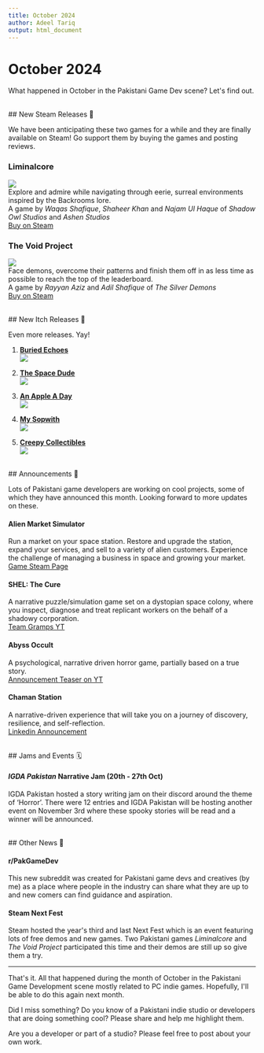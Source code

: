 ```yaml
---
title: October 2024
author: Adeel Tariq
output: html_document
---
```


# October 2024

What happened in October in the Pakistani Game Dev scene? Let's find out.

<br>
## New Steam Releases 🥳

We have been anticipating these two games for a while and they are finally available on Steam! Go support them by buying the games and posting reviews.


### **Liminalcore**
[![](https://shared.cloudflare.steamstatic.com/store_item_assets/steam/apps/3107900/header.jpg)](https://store.steampowered.com/app/3107900/Liminalcore)<br>
Explore and admire while navigating through eerie, surreal environments inspired by the Backrooms lore.<br>
A game by _Waqas Shafique_, _Shaheer Khan_ and _Najam Ul Haque_ of _Shadow Owl Studios_ and _Ashen Studios_<br>
[Buy on Steam](https://store.steampowered.com/app/3107900/Liminalcore)


### **The Void Project**
[![](https://shared.cloudflare.steamstatic.com/store_item_assets/steam/apps/2681270/header.jpg)](https://store.steampowered.com/app/2681270/The_Void_Project/)<br>
Face demons, overcome their patterns and finish them off in as less time as possible to reach the top of the leaderboard.<br>
A game by _Rayyan Aziz_ and _Adil Shafique_ of _The Silver Demons_<br>
[Buy on Steam](https://store.steampowered.com/app/2681270/The_Void_Project/)


<br>
## New Itch Releases 🎉


Even more releases. Yay!

1. [**Buried Echoes**<br>![](https://img.itch.zone/aW1nLzE3OTU0NDk0LnBuZw==/315x250%23c/t4HTXA.png)](https://adeeltariq.itch.io/buried-echoes)

2. [**The Space Dude**<br>![](https://img.itch.zone/aW1nLzE4MjExMDg1LnBuZw==/315x250%23c/H1qUde.png)](https://max3d.itch.io/the-space-dude)

3. [**An Apple A Day**<br>![](https://img.itch.zone/aW1nLzE4MjE4ODAzLnBuZw==/315x250%23c/nM5TJO.png)](https://sarah-noor.itch.io/an-apple-a-day)

4. [**My Sopwith**<br>![](https://img.itch.zone/aW1nLzE4MzY5Njg4LmdpZg==/315x250%23c/eEmtTJ.gif)](https://adeeltariq.itch.io/sopwith)

5. [**Creepy Collectibles**<br>![](https://img.itch.zone/aW1nLzE4MjA5NDI4LnBuZw==/315x250%23c/%2FxHEUp.png)](https://jeea84.itch.io/creepy-collectibles)


<br>
## Announcements 📢 

Lots of Pakistani game developers are working on cool projects, some of which they have announced this month. Looking forward to more updates on these.
 
#### **Alien Market Simulator**
Run a market on your space station. Restore and upgrade the station, expand your services, and sell to a variety of alien customers. Experience the challenge of managing a business in space and growing your market.<br>
[Game Steam Page](https://store.steampowered.com/app/3215290/Alien_Market_Simulator/)

#### **SHEL: The Cure**
A narrative puzzle/simulation game set on a dystopian space colony, where you inspect, diagnose and treat replicant workers on the behalf of a shadowy corporation.<br>
[Team Gramps YT](https://www.youtube.com/@teamgramps)

#### **Abyss Occult**
A psychological, narrative driven horror game, partially based on a true story.<br>
[Announcement Teaser on YT](https://www.youtube.com/watch?v=QkcA0-4jOW4)

#### **Chaman Station**
A narrative-driven experience that will take you on a journey of discovery, resilience, and self-reflection.<br>
[Linkedin Announcement](https://www.linkedin.com/feed/update/urn:li:activity:7255518528496173057/)


<br>
## Jams and Events 🗓️

#### **_IGDA Pakistan_ Narrative Jam (20th - 27th Oct)**
IGDA Pakistan hosted a story writing jam on their discord around the theme of ‘Horror’. There were 12 entries and IGDA Pakistan will be hosting another event on November 3rd where these spooky stories will be read and a winner will be announced.


<br>
## Other News 📰

#### **r/PakGameDev**
This new subreddit was created for Pakistani game devs and creatives (by me) as a place where people in the industry can share what they are up to and new comers can find guidance and aspiration.
  
#### **Steam Next Fest**
Steam hosted the year's third and last Next Fest which is an event featuring lots of free demos and new games. Two Pakistani games _Liminalcore_ and _The Void Project_ participated this time and their demos are still up so give them a try.

---

That's it. All that happened during the month of October in the Pakistani Game Development scene mostly related to PC indie games. Hopefully, I'll be able to do this again next month. 

Did I miss something? Do you know of a Pakistani indie studio or developers that are doing something cool? Please share and help me highlight them.

Are you a developer or part of a studio? Please feel free to post about your own work.

  
